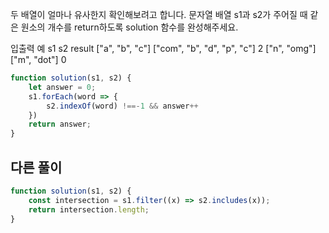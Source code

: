 두 배열이 얼마나 유사한지 확인해보려고 합니다. 문자열 배열 s1과 s2가 주어질 때 같은 원소의 개수를 return하도록 solution 함수를 완성해주세요.

입출력 예
s1	s2	result
["a", "b", "c"]	["com", "b", "d", "p", "c"]	2
["n", "omg"]	["m", "dot"]	0


```js
function solution(s1, s2) {
    let answer = 0;
    s1.forEach(word => {
        s2.indexOf(word) !==-1 && answer++
    })
    return answer;
}

```


## 다른 풀이

```js
function solution(s1, s2) {
    const intersection = s1.filter((x) => s2.includes(x));
    return intersection.length;
}

```